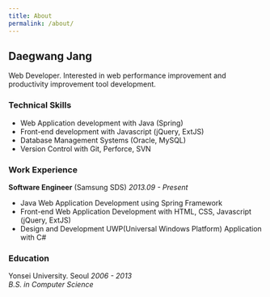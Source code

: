 ```yaml
---
title: About
permalink: /about/
---
```


## Daegwang Jang

Web Developer. 
Interested in web performance improvement and productivity improvement tool development.

### __Technical Skills__

- Web Application development with Java (Spring)
- Front-end development with Javascript (jQuery, ExtJS)
- Database Management Systems (Oracle, MySQL)
- Version Control with Git, Perforce, SVN

<!--
 - Test Driven Development with jUnit 
-->

### __Work Experience__  
__Software Engineer__ (Samsung SDS) _2013.09 - Present_

- Java Web Application Development using Spring Framework   
- Front-end Web Application Development with HTML, CSS, Javascript (jQuery, ExtJS)
- Design and Development UWP(Universal Windows Platform) Application with C#

### __Education__  
Yonsei University. Seoul _2006 - 2013_  
_B.S. in Computer Science_

<!--
- ES6, React, Webpack, NodeJS, Express, MongoDB
-->
